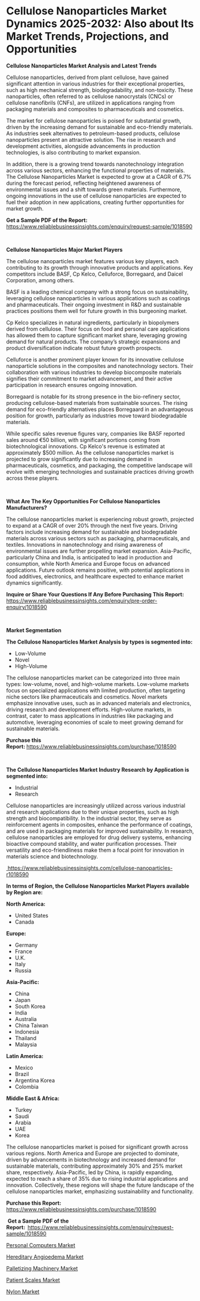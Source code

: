 <p><h1>Cellulose Nanoparticles Market Dynamics 2025-2032: Also about Its Market Trends, Projections, and Opportunities</h1></p><p><strong>Cellulose Nanoparticles Market Analysis and Latest Trends</strong></p>
<p><p>Cellulose nanoparticles, derived from plant cellulose, have gained significant attention in various industries for their exceptional properties, such as high mechanical strength, biodegradability, and non-toxicity. These nanoparticles, often referred to as cellulose nanocrystals (CNCs) or cellulose nanofibrils (CNFs), are utilized in applications ranging from packaging materials and composites to pharmaceuticals and cosmetics. </p><p>The market for cellulose nanoparticles is poised for substantial growth, driven by the increasing demand for sustainable and eco-friendly materials. As industries seek alternatives to petroleum-based products, cellulose nanoparticles present an attractive solution. The rise in research and development activities, alongside advancements in production technologies, is also contributing to market expansion.</p><p>In addition, there is a growing trend towards nanotechnology integration across various sectors, enhancing the functional properties of materials. The Cellulose Nanoparticles Market is expected to grow at a CAGR of 6.7% during the forecast period, reflecting heightened awareness of environmental issues and a shift towards green materials. Furthermore, ongoing innovations in the use of cellulose nanoparticles are expected to fuel their adoption in new applications, creating further opportunities for market growth.</p></p>
<p><strong>Get a Sample PDF of the Report:&nbsp;</strong> <a href="https://www.reliablebusinessinsights.com/enquiry/request-sample/1018590?utm_campaign=1837&utm_medium=2&utm_source=Github&utm_content=ia&utm_term=06032025&utm_id=cellulose-nanoparticles">https://www.reliablebusinessinsights.com/enquiry/request-sample/1018590</a></p>
<p>&nbsp;</p>
<p><strong>Cellulose Nanoparticles Major Market Players</strong></p>
<p><p>The cellulose nanoparticles market features various key players, each contributing to its growth through innovative products and applications. Key competitors include BASF, Cp Kelco, Celluforce, Borregaard, and Daicel Corporation, among others.</p><p>BASF is a leading chemical company with a strong focus on sustainability, leveraging cellulose nanoparticles in various applications such as coatings and pharmaceuticals. Their ongoing investment in R&D and sustainable practices positions them well for future growth in this burgeoning market.</p><p>Cp Kelco specializes in natural ingredients, particularly in biopolymers derived from cellulose. Their focus on food and personal care applications has allowed them to capture significant market share, leveraging growing demand for natural products. The company’s strategic expansions and product diversification indicate robust future growth prospects.</p><p>Celluforce is another prominent player known for its innovative cellulose nanoparticle solutions in the composites and nanotechnology sectors. Their collaboration with various industries to develop biocomposite materials signifies their commitment to market advancement, and their active participation in research ensures ongoing innovation.</p><p>Borregaard is notable for its strong presence in the bio-refinery sector, producing cellulose-based materials from sustainable sources. The rising demand for eco-friendly alternatives places Borregaard in an advantageous position for growth, particularly as industries move toward biodegradable materials.</p><p>While specific sales revenue figures vary, companies like BASF reported sales around €50 billion, with significant portions coming from biotechnological innovations. Cp Kelco's revenue is estimated at approximately $500 million. As the cellulose nanoparticles market is projected to grow significantly due to increasing demand in pharmaceuticals, cosmetics, and packaging, the competitive landscape will evolve with emerging technologies and sustainable practices driving growth across these players.</p></p>
<p>&nbsp;</p>
<p><strong>What Are The Key Opportunities For Cellulose Nanoparticles Manufacturers?</strong></p>
<p><p>The cellulose nanoparticles market is experiencing robust growth, projected to expand at a CAGR of over 20% through the next five years. Driving factors include increasing demand for sustainable and biodegradable materials across various sectors such as packaging, pharmaceuticals, and textiles. Innovations in nanotechnology and rising awareness of environmental issues are further propelling market expansion. Asia-Pacific, particularly China and India, is anticipated to lead in production and consumption, while North America and Europe focus on advanced applications. Future outlook remains positive, with potential applications in food additives, electronics, and healthcare expected to enhance market dynamics significantly.</p></p>
<p><strong>Inquire or Share Your Questions If Any Before Purchasing This Report:</strong> <a href="https://www.reliablebusinessinsights.com/enquiry/pre-order-enquiry/1018590?utm_campaign=1837&utm_medium=2&utm_source=Github&utm_content=ia&utm_term=06032025&utm_id=cellulose-nanoparticles">https://www.reliablebusinessinsights.com/enquiry/pre-order-enquiry/1018590</a></p>
<p>&nbsp;</p>
<p><strong>Market Segmentation</strong></p>
<p><strong>The Cellulose Nanoparticles Market Analysis by types is segmented into:</strong></p>
<p><ul><li>Low-Volume</li><li>Novel</li><li>High-Volume</li></ul></p>
<p><p>The cellulose nanoparticles market can be categorized into three main types: low-volume, novel, and high-volume markets. Low-volume markets focus on specialized applications with limited production, often targeting niche sectors like pharmaceuticals and cosmetics. Novel markets emphasize innovative uses, such as in advanced materials and electronics, driving research and development efforts. High-volume markets, in contrast, cater to mass applications in industries like packaging and automotive, leveraging economies of scale to meet growing demand for sustainable materials.</p></p>
<p><strong>Purchase this Report:&nbsp;</strong><a href="https://www.reliablebusinessinsights.com/purchase/1018590?utm_campaign=1837&utm_medium=2&utm_source=Github&utm_content=ia&utm_term=06032025&utm_id=cellulose-nanoparticles">https://www.reliablebusinessinsights.com/purchase/1018590</a></p>
<p>&nbsp;</p>
<p><strong>The Cellulose Nanoparticles Market Industry Research by Application is segmented into:</strong></p>
<p><ul><li>Industrial</li><li>Research</li></ul></p>
<p><p>Cellulose nanoparticles are increasingly utilized across various industrial and research applications due to their unique properties, such as high strength and biocompatibility. In the industrial sector, they serve as reinforcement agents in composites, enhance the performance of coatings, and are used in packaging materials for improved sustainability. In research, cellulose nanoparticles are employed for drug delivery systems, enhancing bioactive compound stability, and water purification processes. Their versatility and eco-friendliness make them a focal point for innovation in materials science and biotechnology.</p></p>
<p><a href="https://www.reliablebusinessinsights.com/cellulose-nanoparticles-r1018590?utm_campaign=1837&utm_medium=2&utm_source=Github&utm_content=ia&utm_term=06032025&utm_id=cellulose-nanoparticles">&nbsp;https://www.reliablebusinessinsights.com/cellulose-nanoparticles-r1018590</a></p>
<p><strong>In terms of Region, the Cellulose Nanoparticles Market Players available by Region are:</strong></p>
<p>
    <p> <strong> North America: </strong>
        <ul>
            <li>United States</li>
            <li>Canada</li>
        </ul>
        </p> 
    <p> <strong> Europe: </strong>
        <ul>
            <li>Germany</li>
            <li>France</li>
            <li>U.K.</li>
            <li>Italy</li>
            <li>Russia</li>
        </ul>
        </p> 
    <p> <strong> Asia-Pacific: </strong>
        <ul>
            <li>China</li>
            <li>Japan</li>
            <li>South Korea</li>
            <li>India</li>
            <li>Australia</li>
            <li>China Taiwan</li>
            <li>Indonesia</li>
            <li>Thailand</li>
            <li>Malaysia</li>
        </ul>
        </p> 
    <p> <strong> Latin America: </strong>
        <ul>
            <li>Mexico</li>
            <li>Brazil</li>
            <li>Argentina Korea</li>
            <li>Colombia</li>
        </ul>
        </p> 
    <p> <strong> Middle East & Africa: </strong>
        <ul>
            <li>Turkey</li>
            <li>Saudi</li>
            <li>Arabia</li>
            <li>UAE</li>
            <li>Korea</li>
        </ul>
    </p>
    </p>
<p><p>The cellulose nanoparticles market is poised for significant growth across various regions. North America and Europe are projected to dominate, driven by advancements in biotechnology and increased demand for sustainable materials, contributing approximately 30% and 25% market share, respectively. Asia-Pacific, led by China, is rapidly expanding, expected to reach a share of 35% due to rising industrial applications and innovation. Collectively, these regions will shape the future landscape of the cellulose nanoparticles market, emphasizing sustainability and functionality.</p></p>
<p><strong>Purchase this Report: </strong><a href="https://www.reliablebusinessinsights.com/purchase/1018590?utm_campaign=1837&utm_medium=2&utm_source=Github&utm_content=ia&utm_term=06032025&utm_id=cellulose-nanoparticles">https://www.reliablebusinessinsights.com/purchase/1018590</a></p>
<p>&nbsp;<strong>Get a Sample PDF of the Report:&nbsp;&nbsp;</strong><a href="https://www.reliablebusinessinsights.com/enquiry/request-sample/1018590?utm_campaign=1837&utm_medium=2&utm_source=Github&utm_content=ia&utm_term=06032025&utm_id=cellulose-nanoparticles">https://www.reliablebusinessinsights.com/enquiry/request-sample/1018590</a></p>
<p><strong></strong></p>
<p><p><a href="https://github.com/keohannchavo/Market-Research-Report-List-1/blob/main/personal-computers-market.md?utm_campaign=1837&utm_medium=2&utm_source=Github&utm_content=ia&utm_term=06032025&utm_id=cellulose-nanoparticles">Personal Computers Market</a></p><p><a href="https://github.com/ssaradulai/Market-Research-Report-List-1/blob/main/hereditary-angioedema-market.md?utm_campaign=1837&utm_medium=2&utm_source=Github&utm_content=ia&utm_term=06032025&utm_id=cellulose-nanoparticles">Hereditary Angioedema Market</a></p><p><a href="https://github.com/helmeludu/Market-Research-Report-List-1/blob/main/palletizing-machinery-market.md?utm_campaign=1837&utm_medium=2&utm_source=Github&utm_content=ia&utm_term=06032025&utm_id=cellulose-nanoparticles">Palletizing Machinery Market</a></p><p><a href="https://github.com/dukerghostki/Market-Research-Report-List-1/blob/main/patient-scales-market.md?utm_campaign=1837&utm_medium=2&utm_source=Github&utm_content=ia&utm_term=06032025&utm_id=cellulose-nanoparticles">Patient Scales Market</a></p><p><a href="https://github.com/elroddrewspm/Market-Research-Report-List-1/blob/main/nylon-market.md?utm_campaign=1837&utm_medium=2&utm_source=Github&utm_content=ia&utm_term=06032025&utm_id=cellulose-nanoparticles">Nylon Market</a></p></p>